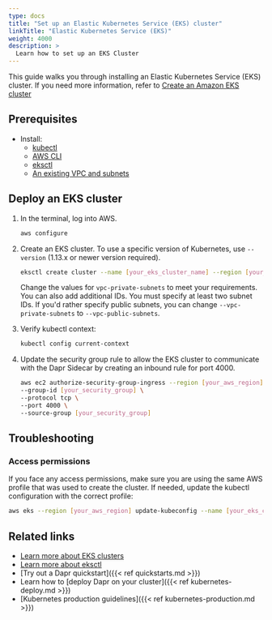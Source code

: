 ```yaml
---
type: docs
title: "Set up an Elastic Kubernetes Service (EKS) cluster"
linkTitle: "Elastic Kubernetes Service (EKS)"
weight: 4000
description: >
  Learn how to set up an EKS Cluster
---
```


This guide walks you through installing an Elastic Kubernetes Service (EKS) cluster. If you need more information, refer to [Create an Amazon EKS cluster](https://docs.aws.amazon.com/eks/latest/userguide/create-cluster.html)

## Prerequisites

- Install:
   - [kubectl](https://kubernetes.io/docs/tasks/tools/)
   - [AWS CLI](https://aws.amazon.com/cli/)
   - [eksctl](https://eksctl.io/)
   - [An existing VPC and subnets](https://docs.aws.amazon.com/eks/latest/userguide/network_reqs.html)

## Deploy an EKS cluster

1. In the terminal, log into AWS.

   ```bash
   aws configure
   ```

1. Create an EKS cluster. To use a specific version of Kubernetes, use `--version` (1.13.x or newer version required).

   ```bash
   eksctl create cluster --name [your_eks_cluster_name] --region [your_aws_region] --version [kubernetes_version] --vpc-private-subnets [subnet_list_seprated_by_comma] --without-nodegroup
   ```

   Change the values for `vpc-private-subnets` to meet your requirements. You can also add additional IDs. You must specify at least two subnet IDs. If you'd rather specify public subnets, you can change `--vpc-private-subnets` to `--vpc-public-subnets`.

1. Verify kubectl context:

   ```bash
   kubectl config current-context
   ```

1. Update the security group rule to allow the EKS cluster to communicate with the Dapr Sidecar by creating an inbound rule for port 4000.

   ```bash
   aws ec2 authorize-security-group-ingress --region [your_aws_region] \
   --group-id [your_security_group] \
   --protocol tcp \
   --port 4000 \
   --source-group [your_security_group]
   ```

## Troubleshooting

### Access permissions

If you face any access permissions, make sure you are using the same AWS profile that was used to create the cluster. If needed, update the kubectl configuration with the correct profile:

```bash
aws eks --region [your_aws_region] update-kubeconfig --name [your_eks_cluster_name] --profile [your_profile_name]
```

## Related links

- [Learn more about EKS clusters](https://docs.aws.amazon.com/eks/latest/userguide/clusters.html)
- [Learn more about eksctl](https://eksctl.io/getting-started/)
- [Try out a Dapr quickstart]({{< ref quickstarts.md >}})
- Learn how to [deploy Dapr on your cluster]({{< ref kubernetes-deploy.md >}})
- [Kubernetes production guidelines]({{< ref kubernetes-production.md >}})
